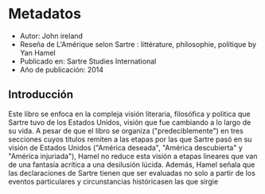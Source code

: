 # Metadatos
- Autor: John ireland
- Reseña de L'Amérique selon Sartre : littérature, philosophie, politique by Yan Hamel
- Publicado en: Sartre Studies International
- Año de publicación: 2014

## Introducción
Este libro se enfoca en la compleja visión literaria, filosófica y politica que Sartre tuvo de los Estados Unidos, visión que fue cambiando a lo largo de su vida. A pesar de que el libro se organiza ("predeciblemente") en tres secciones cuyos títulos remiten a las etapas por las que Sartre pasó en su visión de Estados Unidos ("América deseada", "América descubierta" y "América injuriada"), Hamel no reduce esta visión a etapas lineares que van de una fantasía acrítica a una desilusión lúcida. Además, Hamel señala que las declaraciones de Sartre tienen que ser evaluadas no solo a partir de los eventos particulares y circunstancias históricasen las que sirgie

